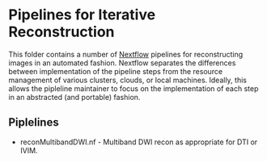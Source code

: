 # Pipelines for Iterative Reconstruction

This folder contains a number of [Nextflow](http://nextflow.io) pipelines for reconstructing images in an automated fashion. Nextflow separates the differences between implementation of the pipeline steps from the resource management of various clusters, clouds, or local machines. Ideally, this allows the pipleline maintainer to focus on the implementation of each step in an abstracted (and portable) fashion.

## Piplelines
- reconMultibandDWI.nf - Multiband DWI recon as appropriate for DTI or IVIM.
